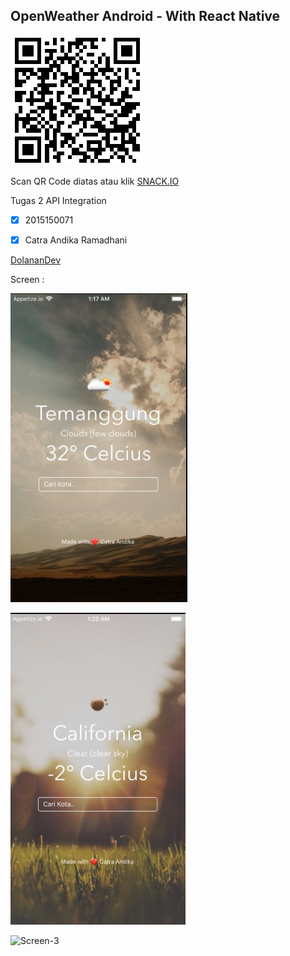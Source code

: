 ## OpenWeather Android - With React Native


![ScanHere](https://github.com/ctrndk/OpenWeather/blob/master/qr.png)


Scan QR Code diatas atau klik [SNACK.IO](https://snack.expo.io/@ctrndk/github.com-ctrndk-openweather)

Tugas 2 API Integration
- [x] 2015150071
- [x] Catra Andika Ramadhani


[DolananDev](http://dolanandev.com)



Screen :


![Screen-1](https://github.com/ctrndk/OpenWeather/blob/master/ss1.png)




![Screen-2](https://github.com/ctrndk/OpenWeather/blob/master/ss2.png)




![Screen-3](https://github.com/ctrndk/OpenWeather/blob/master/ss3.png)
